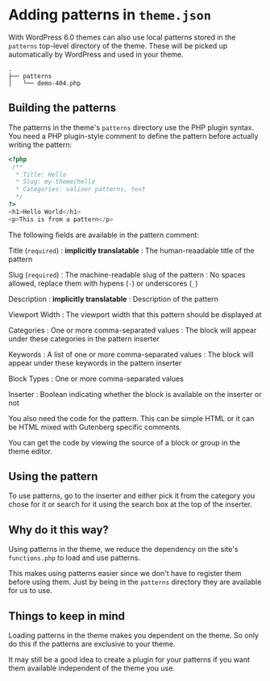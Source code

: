 # Adding patterns in `theme.json`

With WordPress 6.0 themes can also use local patterns stored in the `patterns` top-level directory of the theme. These will be picked up automatically by WordPress and used in your theme.

```text
.
├── patterns
│   └── demo-404.php
```

## Building the patterns

The patterns in the theme's `patterns` directory use the PHP plugin syntax. You need a PHP plugin-style comment to define the pattern before actually writing the pattern:

```php
<?php
 /**
  * Title: Hello
  * Slug: my-theme/hello
  * Categories: valinor patterns, text
  */
?>
<h1>Hello World</h1>
<p>This is from a pattern</p>
```

The following fields are available in the pattern comment:

Title (`required`)
: **implicitly translatable**
: The human-reaadable title of the pattern

Slug (`required`)
: The machine-readable slug of the pattern
: No spaces allowed, replace them with hypens (`-`) or underscores (`_`)

Description
: **implicitly translatable**
: Description of the pattern

Viewport Width
: The viewport width that this pattern should be displayed at

Categories
: One or more comma-separated values
: The block will appear under these categories in the pattern inserter

Keywords
: A list of one or more comma-separated values
: The block will appear under these keywords in the pattern inserter

Block Types
: One or more comma-separated values

Inserter
: Boolean indicating whether the block is available on the inserter or not

You also need the code for the pattern. This can be simple HTML or it can be HTML mixed with Gutenberg specific comments.

You can get the code by viewing the source of a block or group in the theme editor.

## Using the pattern

To use patterns, go to the inserter and either pick it from the category you chose for it or search for it using the search box at the top of the inserter.

## Why do it this way?

Using patterns in the theme, we reduce the dependency on the site's `functions.php` to load and use patterns.

This makes using patterns easier since we don't have to register them before using them. Just by being in the `patterns` directory they are available for us to use.

## Things to keep in mind

Loading patterns in the theme makes you dependent on the theme. So only do this if the patterns are exclusive to your theme.

It may still be a good idea to create a plugin for your patterns if you want them available independent of the theme you use.
